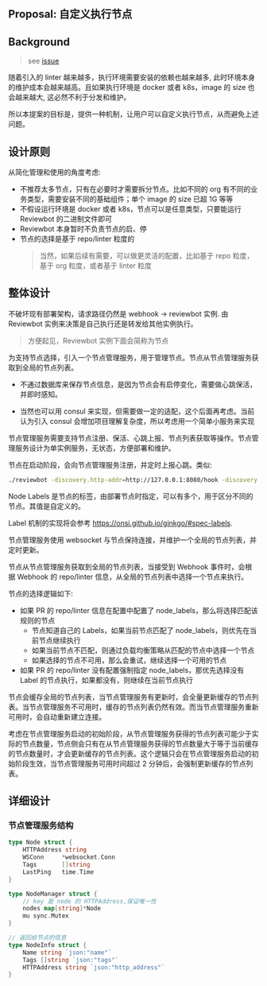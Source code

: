 ## Proposal: 自定义执行节点

## Background

> see [issue](https://github.com/qiniu/reviewbot/issues/215)

随着引入的 linter 越来越多，执行环境需要安装的依赖也越来越多, 此时环境本身的维护成本会越来越高。且如果执行环境是 docker 或者 k8s，image 的 size 也会越来越大, 这必然不利于分发和维护。

所以本提案的目标是，提供一种机制，让用户可以自定义执行节点，从而避免上述问题。

## 设计原则

从简化管理和使用的角度考虑:

- 不推荐太多节点，只有在必要时才需要拆分节点。比如不同的 org 有不同的业务类型，需要安装不同的基础组件；单个 image 的 size 已超 1G 等等
- 不假设运行环境是 docker 或者 k8s，节点可以是任意类型，只要能运行 Reviewbot 的二进制文件即可
- Reviewbot 本身暂时不负责节点的启、停
- 节点的选择是基于 repo/linter 粒度的
  > 当然，如果后续有需要，可以做更灵活的配置，比如基于 repo 粒度，基于 org 粒度，或者基于 linter 粒度

## 整体设计

不破坏现有部署架构，请求路径仍然是 webhook -> reviewbot 实例. 由 Reviewbot 实例来决策是自己执行还是转发给其他实例执行。

> 方便起见，Reviewbot 实例下面会简称为节点

为支持节点选择，引入一个节点管理服务，用于管理节点。节点从节点管理服务获取到全局的节点列表。

- 不通过数据库来保存节点信息，是因为节点会有启停变化，需要做心跳保活，并即时感知。

- 当然也可以用 consul 来实现，但需要做一定的适配，这个后面再考虑。当前认为引入 consul 会增加项目理解复杂度，所以考虑用一个简单小服务来实现

节点管理服务需要支持节点注册、保活、心跳上报、节点列表获取等操作。节点管理服务设计为单实例服务，无状态，方便部署和维护。

节点在启动阶段，会向节点管理服务注册，并定时上报心跳。类似:

```bash
./reviewbot -discovery.http-addr=http://127.0.0.1:8080/hook -discovery.ws-addr=ws://127.0.0.1:8081 -discovery.node-labels=node1,node2 ...
```

Node Labels 是节点的标签，由部署节点时指定，可以有多个，用于区分不同的节点。其值是自定义的。

Label 机制的实现将会参考 https://onsi.github.io/ginkgo/#spec-labels.

节点管理服务使用 websocket 与节点保持连接，并维护一个全局的节点列表，并定时更新。

节点从节点管理服务获取到全局的节点列表，当接受到 Webhook 事件时，会根据 Webhook 的 repo/linter 信息，从全局的节点列表中选择一个节点来执行。

节点的选择逻辑如下:

- 如果 PR 的 repo/linter 信息在配置中配置了 node_labels，那么将选择匹配该规则的节点
  - 节点知道自己的 Labels，如果当前节点匹配了 node_labels，则优先在当前节点继续执行
  - 如果当前节点不匹配，则通过负载均衡策略从匹配的节点中选择一个节点
  - 如果选择的节点不可用，那么会重试，继续选择一个可用的节点
- 如果 PR 的 repo/linter 没有配置强制指定 node_labels，那优先选择没有 Label 的节点执行，如果都没有，则继续在当前节点执行

节点会缓存全局的节点列表，当节点管理服务有更新时，会全量更新缓存的节点列表。当节点管理服务不可用时，缓存的节点列表仍然有效。而当节点管理服务重新可用时，会自动重新建立连接。

考虑在节点管理服务启动的初始阶段，从节点管理服务获得的节点列表可能少于实际的节点数量，节点侧会只有在从节点管理服务获得的节点数量大于等于当前缓存的节点数量时，才会更新缓存的节点列表。这个逻辑只会在节点管理服务启动的初始阶段生效，当节点管理服务可用时间超过 2 分钟后，会强制更新缓存的节点列表。

## 详细设计

### 节点管理服务结构

```go
type Node struct {
    HTTPAddress string
    WSConn     *websocket.Conn
    Tags       []string
    LastPing   time.Time
}

type NodeManager struct {
    // key 是 node 的 HTTPAddress,保证唯一性
    nodes map[string]*Node
    mu sync.Mutex
}

// 返回给节点的信息
type NodeInfo struct {
    Name string `json:"name"`
    Tags []string `json:"tags"`
    HTTPAddress string `json:"http_address"`
}
```

###
